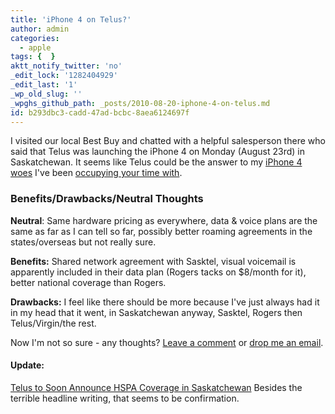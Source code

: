 ```yaml
---
title: 'iPhone 4 on Telus?'
author: admin
categories:
  - apple
tags: {  }
aktt_notify_twitter: 'no'
_edit_lock: '1282404929'
_edit_last: '1'
_wp_old_slug: ''
_wpghs_github_path: _posts/2010-08-20-iphone-4-on-telus.md
id: b293dbc3-cadd-47ad-bcbc-8aea6124697f
---
```

<p>I visited our local Best Buy and chatted with a helpful salesperson there who said that Telus was launching the iPhone 4 on Monday (August 23rd) in Saskatchewan.  It seems like Telus could be the answer to my <a href="https://chrisenns.com/2010/08/12/the-one-about-the-iphone-4-in-saskatchewan/">iPhone 4 woes</a> I've been <a href="https://chrisenns.com/2010/08/19/no-sasktel-advertising-for-iphones/">occupying your time with</a>.</p>
<h3>Benefits/Drawbacks/Neutral Thoughts</h3>
<p><strong>Neutral</strong>: Same hardware pricing as everywhere, data & voice plans are the same as far as I can tell so far, possibly better roaming agreements in the states/overseas but not really sure.</p>
<p><strong>Benefits:</strong> Shared network agreement with Sasktel, visual voicemail is apparently included in their data plan (Rogers tacks on $8/month for it), better national coverage than Rogers.</p>
<p><strong>Drawbacks:</strong> I feel like there should be more because I've just always had it in my head that it went, in Saskatchewan anyway, Sasktel, Rogers then Telus/Virgin/the rest.</p>
<p>Now I'm not so sure - any thoughts?  <a href="https://chrisenns.com/2010/08/20/iphone-4-on-telus/#comments">Leave a comment</a> or <a href="mailto:chris.enns+telusiphone@gmail.com">drop me an email</a>.</p>
<h4>Update:</h4>
<p><a href="http://www.iphoneincanada.ca/telus-iphone/telus-to-soon-announce-hspa-coverage-in-saskatchewan/">Telus to Soon Announce HSPA Coverage in Saskatchewan</a>  Besides the terrible headline writing, that seems to be confirmation.</p>
